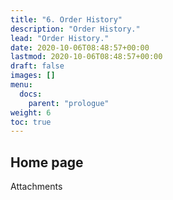 ```yaml
---
title: "6. Order History"
description: "Order History."
lead: "Order History."
date: 2020-10-06T08:48:57+00:00
lastmod: 2020-10-06T08:48:57+00:00
draft: false
images: []
menu:
  docs:
    parent: "prologue"
weight: 6
toc: true
---
```


## Home page

Attachments